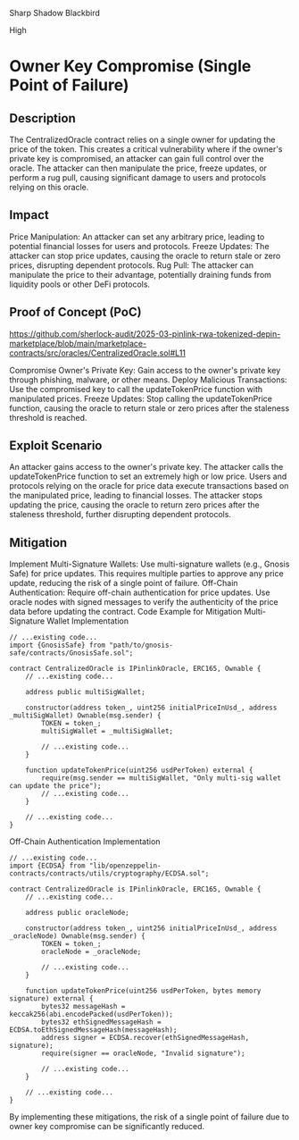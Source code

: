 Sharp Shadow Blackbird

High

# Owner Key Compromise (Single Point of Failure)

## Description
The CentralizedOracle contract relies on a single owner for updating the price of the token. This creates a critical vulnerability where if the owner's private key is compromised, an attacker can gain full control over the oracle. The attacker can then manipulate the price, freeze updates, or perform a rug pull, causing significant damage to users and protocols relying on this oracle.

## Impact

Price Manipulation: An attacker can set any arbitrary price, leading to potential financial losses for users and protocols.
Freeze Updates: The attacker can stop price updates, causing the oracle to return stale or zero prices, disrupting dependent protocols.
Rug Pull: The attacker can manipulate the price to their advantage, potentially draining funds from liquidity pools or other DeFi protocols.

## Proof of Concept (PoC)

https://github.com/sherlock-audit/2025-03-pinlink-rwa-tokenized-depin-marketplace/blob/main/marketplace-contracts/src/oracles/CentralizedOracle.sol#L11

Compromise Owner's Private Key: Gain access to the owner's private key through phishing, malware, or other means.
Deploy Malicious Transactions: Use the compromised key to call the updateTokenPrice function with manipulated prices.
Freeze Updates: Stop calling the updateTokenPrice function, causing the oracle to return stale or zero prices after the staleness threshold is reached.

## Exploit Scenario

An attacker gains access to the owner's private key.
The attacker calls the updateTokenPrice function to set an extremely high or low price.
Users and protocols relying on the oracle for price data execute transactions based on the manipulated price, leading to financial losses.
The attacker stops updating the price, causing the oracle to return zero prices after the staleness threshold, further disrupting dependent protocols.

## Mitigation

Implement Multi-Signature Wallets: Use multi-signature wallets (e.g., Gnosis Safe) for price updates. This requires multiple parties to approve any price update, reducing the risk of a single point of failure.
Off-Chain Authentication: Require off-chain authentication for price updates. Use oracle nodes with signed messages to verify the authenticity of the price data before updating the contract.
Code Example for Mitigation
Multi-Signature Wallet Implementation
```solidity
// ...existing code...
import {GnosisSafe} from "path/to/gnosis-safe/contracts/GnosisSafe.sol";

contract CentralizedOracle is IPinlinkOracle, ERC165, Ownable {
    // ...existing code...

    address public multiSigWallet;

    constructor(address token_, uint256 initialPriceInUsd_, address _multiSigWallet) Ownable(msg.sender) {
        TOKEN = token_;
        multiSigWallet = _multiSigWallet;

        // ...existing code...
    }

    function updateTokenPrice(uint256 usdPerToken) external {
        require(msg.sender == multiSigWallet, "Only multi-sig wallet can update the price");
        // ...existing code...
    }

    // ...existing code...
}
```
Off-Chain Authentication Implementation
```solidity
// ...existing code...
import {ECDSA} from "lib/openzeppelin-contracts/contracts/utils/cryptography/ECDSA.sol";

contract CentralizedOracle is IPinlinkOracle, ERC165, Ownable {
    // ...existing code...

    address public oracleNode;

    constructor(address token_, uint256 initialPriceInUsd_, address _oracleNode) Ownable(msg.sender) {
        TOKEN = token_;
        oracleNode = _oracleNode;

        // ...existing code...
    }

    function updateTokenPrice(uint256 usdPerToken, bytes memory signature) external {
        bytes32 messageHash = keccak256(abi.encodePacked(usdPerToken));
        bytes32 ethSignedMessageHash = ECDSA.toEthSignedMessageHash(messageHash);
        address signer = ECDSA.recover(ethSignedMessageHash, signature);
        require(signer == oracleNode, "Invalid signature");

        // ...existing code...
    }

    // ...existing code...
}
```
By implementing these mitigations, the risk of a single point of failure due to owner key compromise can be significantly reduced.